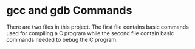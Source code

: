 # gcc and gdb Commands

There are two files in this project. The first file contains basic commands used for compiling a C program while the second file contain basic commands needed to bebug the C program.
